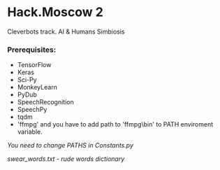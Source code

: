 # Hack.Moscow 2
Cleverbots track. AI &amp; Humans Simbiosis

### Prerequisites:

- TensorFlow
- Keras
- Sci-Py
- MonkeyLearn
- PyDub
- SpeechRecognition
- SpeechPy
- tqdm
- 'ffmpg' and you have to add path to 'ffmpg\bin' to PATH enviroment variable.

*You need to change PATHS in Constants.py* 

*swear_words.txt - rude words dictionary*
